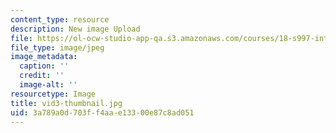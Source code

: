 ```yaml
---
content_type: resource
description: New image Upload
file: https://ol-ocw-studio-app-qa.s3.amazonaws.com/courses/18-s997-introduction-to-matlab-programming-fall-2011/3a789a0d703ff4aae13300e87c8ad051_vid3-thumbnail.jpg
file_type: image/jpeg
image_metadata:
  caption: ''
  credit: ''
  image-alt: ''
resourcetype: Image
title: vid3-thumbnail.jpg
uid: 3a789a0d-703f-f4aa-e133-00e87c8ad051
---
```

